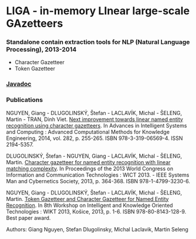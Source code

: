 # LIGA - in-memory LInear large-scale GAzetteers
### Standalone contain extraction tools for NLP (Natural Language Processing), 2013-2014
- Character Gazetteer
- Token Gazetteer

### [Javadoc](http://ikt.ui.sav.sk/gazetteer/ikt-gazetteers/javadoc)

### Publications
NGUYEN, Giang - DLUGOLINSKÝ, Štefan - LACLAVÍK, Michal - ŠELENG, Martin - TRAN, Dinh Viet. [Next improvement towards linear named entity recognition using character gazetteers](http://link.springer.com/chapter/10.1007/978-3-319-06569-4_19). In Advances in Intelligent Systems and Computing : Advanced Computational Methods for Knowledge Engineering, 2014, vol. 282, p. 255-265. ISBN 978-3-319-06569-4. ISSN 2194-5357.

DLUGOLINSKÝ, Štefan - NGUYEN, Giang - LACLAVÍK, Michal - ŠELENG, Martin. [Character gazetteer for named entity recognition with linear matching complexity](http://ieeexplore.ieee.org/document/7113096/). In Proceedings of the 2013 World Congress on Information and Communication Technologies : WICT 2013. - IEEE Systems Man and Cybernetics Society, 2013, p. 364-368. ISBN 978-1-4799-3230-6.

NGUYEN, Giang - DLUGOLINSKÝ, Štefan - LACLAVÍK, Michal - ŠELENG, Martin. [Token Gazetteer and Character Gazetteer for Named Entity Recognition](https://giangzuzana.github.io/files/2013_wikt_token.pdf). In 8th Workshop on Intelligent and Knowledge Oriented Technologies : WIKT 2013, Košice, 2013, p. 1-6. ISBN 978-80-8143-128-9. Best paper award.

Authors: Giang Nguyen, Stefan Dlugolinsky, Michal Laclavik, Martin Seleng
